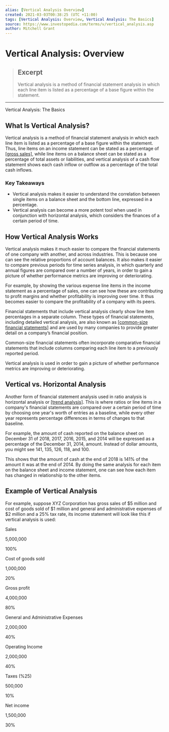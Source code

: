 ```yaml
---
alias: [Vertical Analysis Overview]
created: 2021-03-03T00:38:25 (UTC +11:00)
tags: [Vertical Analysis: Overview, Vertical Analysis: The Basics]
source: https://www.investopedia.com/terms/v/vertical_analysis.asp
author: Mitchell Grant
---
```


# Vertical Analysis: Overview

> ## Excerpt
> Vertical analysis is a method of financial statement analysis in which each line item is listed as a percentage of a base figure within the statement.

---

Vertical Analysis: The Basics
## What Is Vertical Analysis?

Vertical analysis is a method of financial statement analysis in which each line item is listed as a percentage of a base figure within the statement. Thus, line items on an income statement can be stated as a percentage of [[gross sales]](https://www.investopedia.com/terms/g/grosssales.asp), while line items on a balance sheet can be stated as a percentage of total assets or liabilities, and vertical analysis of a cash flow statement shows each cash inflow or outflow as a percentage of the total cash inflows.

### Key Takeaways

-   Vertical analysis makes it easier to understand the correlation between single items on a balance sheet and the bottom line, expressed in a percentage.
-   Vertical analysis can become a more potent tool when used in conjunction with horizontal analysis, which considers the finances of a certain period of time.

## How Vertical Analysis Works

Vertical analysis makes it much easier to compare the financial statements of one company with another, and across industries. This is because one can see the relative proportions of account balances. It also makes it easier to compare previous periods for time series analysis, in which quarterly and annual figures are compared over a number of years, in order to gain a picture of whether performance metrics are improving or deteriorating.

For example, by showing the various expense line items in the income statement as a percentage of sales, one can see how these are contributing to profit margins and whether profitability is improving over time. It thus becomes easier to compare the profitability of a company with its peers.

Financial statements that include vertical analysis clearly show line item percentages in a separate column. These types of financial statements, including detailed vertical analysis, are also known as [[common-size financial statements]](https://www.investopedia.com/terms/c/commonsizefinancialstatement.asp) and are used by many companies to provide greater detail on a company’s financial position.

Common-size financial statements often incorporate comparative financial statements that include columns comparing each line item to a previously reported period.

Vertical analysis is used in order to gain a picture of whether performance metrics are improving or deteriorating.

## Vertical vs. Horizontal Analysis

Another form of financial statement analysis used in ratio analysis is horizontal analysis or [[trend analysis]](https://www.investopedia.com/terms/t/trendanalysis.asp). This is where ratios or line items in a company's financial statements are compared over a certain period of time by choosing one year's worth of entries as a baseline, while every other year represents percentage differences in terms of changes to that baseline.

For example, the amount of cash reported on the balance sheet on December 31 of 2018, 2017, 2016, 2015, and 2014 will be expressed as a percentage of the December 31, 2014, amount. Instead of dollar amounts, you might see 141, 135, 126, 118, and 100.

This shows that the amount of cash at the end of 2018 is 141% of the amount it was at the end of 2014. By doing the same analysis for each item on the balance sheet and income statement, one can see how each item has changed in relationship to the other items.

## Example of Vertical Analysis

For example, suppose XYZ Corporation has gross sales of $5 million and cost of goods sold of $1 million and general and administrative expenses of $2 million and a 25% tax rate, its income statement will look like this if vertical analysis is used:

Sales

5,000,000

100%

Cost of goods sold

1,000,000

20%

Gross profit

4,000,000

80%

General and Administrative Expenses

2,000,000

40%

Operating Income

2,000,000

40%

Taxes (%25)

500,000

10%

Net income

1,500,000

30%

